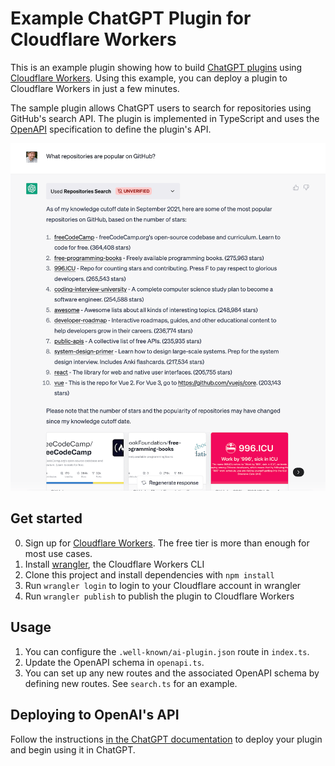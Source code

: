 # Example ChatGPT Plugin for Cloudflare Workers

This is an example plugin showing how to build [ChatGPT plugins](https://platform.openai.com/docs/plugins/introduction) using [Cloudflare Workers](https://workers.dev). Using this example, you can deploy a plugin to Cloudflare Workers in just a few minutes.

The sample plugin allows ChatGPT users to search for repositories using GitHub's search API. The plugin is implemented in TypeScript and uses the [OpenAPI](https://www.openapis.org/) specification to define the plugin's API.

![Example conversation in ChatGPT showing the plugin in use](./.assets/example.png)

## Get started

0. Sign up for [Cloudflare Workers](https://workers.dev). The free tier is more than enough for most use cases.
1. Install [wrangler](https://developers.cloudflare.com/workers/cli-wrangler/install-update), the Cloudflare Workers CLI
2. Clone this project and install dependencies with `npm install`
3. Run `wrangler login` to login to your Cloudflare account in wrangler
4. Run `wrangler publish` to publish the plugin to Cloudflare Workers

## Usage

1. You can configure the `.well-known/ai-plugin.json` route in `index.ts`.
2. Update the OpenAPI schema in `openapi.ts`.
3. You can set up any new routes and the associated OpenAPI schema by defining new routes. See `search.ts` for an example.

## Deploying to OpenAI's API

Follow the instructions [in the ChatGPT documentation](https://platform.openai.com/docs/plugins/introduction/plugin-flow) to deploy your plugin and begin using it in ChatGPT.